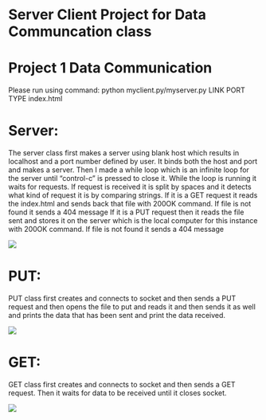 # Server Client Project for Data Communcation class

# Project 1 Data Communication

Please run using command: python myclient.py/myserver.py LINK PORT TYPE index.html

# Server:
The server class first makes a server using blank host which results in localhost and a port number defined by user. It binds both the host and port and makes a server. 
Then I made a while loop which is an infinite loop for the server until “control-c” is pressed to close it.
While the loop is running it waits for requests. If request is received it is split by spaces and it detects what kind of request it is by comparing strings.
If it is a GET request it reads the index.html and sends back that file with 200OK command. If file is not found it sends a 404 message
If it is a PUT request then it reads the file sent and stores it on the server which is the local computer for this instance with 200OK command. If file is not found it sends a 404 message

<img src="https://github.com/ibrahimswati/Server-Client-Project-DataCommuncation/blob/main/servertest.png">


# PUT:
PUT class first creates and connects to socket and then sends a PUT request and then opens the file to put and reads it and then sends it as well and prints the data that has been sent and print the data received. 

<img src="https://github.com/ibrahimswati/Server-Client-Project-DataCommuncation/blob/main/PUT.png">

# GET:
GET class first creates and connects to socket and then sends a GET request. Then it waits for data to be received until it closes socket.

<img src="https://github.com/ibrahimswati/Server-Client-Project-DataCommuncation/blob/main/GET.png">
